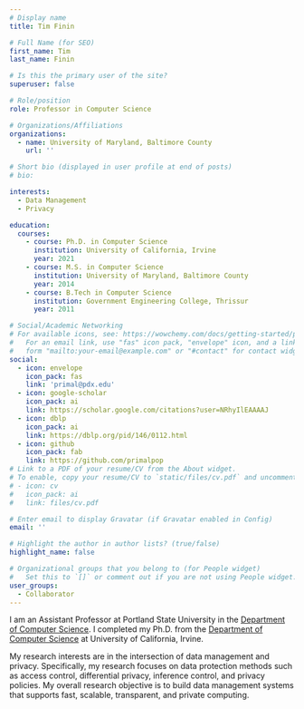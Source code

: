 ```yaml
---
# Display name
title: Tim Finin

# Full Name (for SEO)
first_name: Tim
last_name: Finin

# Is this the primary user of the site?
superuser: false

# Role/position
role: Professor in Computer Science

# Organizations/Affiliations
organizations:
  - name: University of Maryland, Baltimore County
    url: ''

# Short bio (displayed in user profile at end of posts)
# bio: 

interests:
  - Data Management
  - Privacy

education:
  courses:
    - course: Ph.D. in Computer Science
      institution: University of California, Irvine
      year: 2021
    - course: M.S. in Computer Science
      institution: University of Maryland, Baltimore County
      year: 2014
    - course: B.Tech in Computer Science
      institution: Government Engineering College, Thrissur
      year: 2011

# Social/Academic Networking
# For available icons, see: https://wowchemy.com/docs/getting-started/page-builder/#icons
#   For an email link, use "fas" icon pack, "envelope" icon, and a link in the
#   form "mailto:your-email@example.com" or "#contact" for contact widget.
social:
  - icon: envelope
    icon_pack: fas
    link: 'primal@pdx.edu'
  - icon: google-scholar
    icon_pack: ai
    link: https://scholar.google.com/citations?user=NRhyIlEAAAAJ
  - icon: dblp
    icon_pack: ai
    link: https://dblp.org/pid/146/0112.html
  - icon: github
    icon_pack: fab
    link: https://github.com/primalpop
# Link to a PDF of your resume/CV from the About widget.
# To enable, copy your resume/CV to `static/files/cv.pdf` and uncomment the lines below.
# - icon: cv
#   icon_pack: ai
#   link: files/cv.pdf

# Enter email to display Gravatar (if Gravatar enabled in Config)
email: ''

# Highlight the author in author lists? (true/false)
highlight_name: false

# Organizational groups that you belong to (for People widget)
#   Set this to `[]` or comment out if you are not using People widget.
user_groups:
  - Collaborator
---
```


I am an Assistant Professor at Portland State University in the [Department of Computer Science](https://www.pdx.edu/computer-science/). I completed my Ph.D. from the [Department of Computer Science](https://www.cs.uci.edu/) at University of California, Irvine. 

My research interests are in the intersection of data management and privacy. Specifically, my research focuses on data protection methods such as access control, differential privacy, inference control, and  privacy policies. My overall research objective is to build data management systems that supports fast, scalable, transparent, and private computing.
